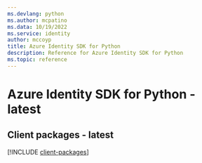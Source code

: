 ```yaml
---
ms.devlang: python
ms.author: mcpatino
ms.data: 10/19/2022
ms.service: identity
author: mccoyp
title: Azure Identity SDK for Python
description: Reference for Azure Identity SDK for Python
ms.topic: reference
---
```

# Azure Identity SDK for Python - latest

## Client packages - latest
[!INCLUDE [client-packages](identity-client-index.md)]